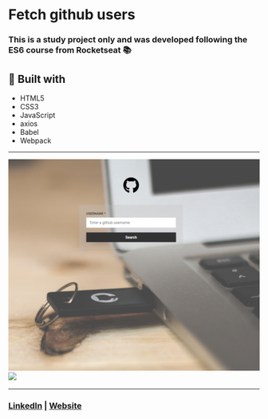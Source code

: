 # Fetch github users

### This is a study project only and was developed following the ES6 course from Rocketseat :books:

## :electric_plug: Built with

- HTML5
- CSS3
- JavaScript
- axios
- Babel
- Webpack

<hr />

<img src="src/assets/screenshot-01.png" />
<img src="client/img/screenshot-02.png" />

<hr />

### <a href="https://www.linkedin.com/in/stefanosaffran/">LinkedIn</a> | <a href="https://stefanosaffran.com">Website</a>
